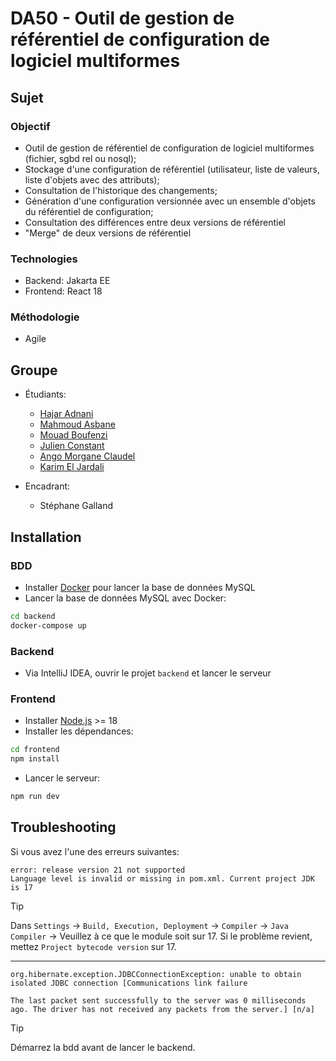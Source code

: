 # DA50 - Outil de gestion de référentiel de configuration de logiciel multiformes

## Sujet

### Objectif

- Outil de gestion de référentiel de configuration de logiciel multiformes (fichier, sgbd rel ou nosql);
- Stockage d'une configuration de référentiel (utilisateur, liste de valeurs, liste d'objets avec des attributs);
- Consultation de l'historique des changements;
- Génération d'une configuration versionnée avec un ensemble d'objets du référentiel de configuration;
- Consultation des différences entre deux versions de référentiel
- "Merge" de deux versions de référentiel

### Technologies

- Backend: Jakarta EE
- Frontend: React 18

### Méthodologie

- Agile

## Groupe

- Étudiants:
	- [Hajar Adnani](https://github.com/adnanihajar)
	- [Mahmoud Asbane](https://github.com/Asbane-Mahmoud)
	- [Mouad Boufenzi](https://github.com/mouadboufenzi)
	- [Julien Constant](https://github.com/Juknum)
	- [Ango Morgane Claudel](https://github.com/Morgan-sama)
	- [Karim El Jardali](https://github.com/Karimjardali)

- Encadrant:
	- Stéphane Galland

## Installation

### BDD

- Installer [Docker](https://docs.docker.com/get-docker/) pour lancer la base de données MySQL
- Lancer la base de données MySQL avec Docker:

```bash
cd backend
docker-compose up
```

### Backend

- Via IntelliJ IDEA, ouvrir le projet `backend` et lancer le serveur

### Frontend

- Installer [Node.js](https://nodejs.org/en/download/) >= 18
- Installer les dépendances:

```bash
cd frontend
npm install
```

- Lancer le serveur:

```bash
npm run dev
```

	
## Troubleshooting 

Si vous avez l'une des erreurs suivantes:

```
error: release version 21 not supported
Language level is invalid or missing in pom.xml. Current project JDK is 17
```

> [!TIP]  
> Dans `Settings` -> `Build, Execution, Deployment` -> `Compiler` -> `Java Compiler` -> Veuillez à ce que le module soit sur 17.
> Si le problème revient, mettez `Project bytecode version` sur 17.

---

```
org.hibernate.exception.JDBCConnectionException: unable to obtain isolated JDBC connection [Communications link failure

The last packet sent successfully to the server was 0 milliseconds ago. The driver has not received any packets from the server.] [n/a]
```

> [!TIP]  
> Démarrez la bdd avant de lancer le backend.
